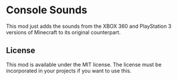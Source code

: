 # Console Sounds

This mod just adds the sounds from the XBOX 360 and PlayStation 3 versions of Minecraft to its original counterpart.

## License

This mod is available under the MIT license. The license must be incorporated in your projects if you want to use this.